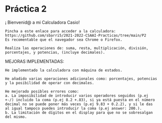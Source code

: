  # Práctica 2

¡ Bienvenid@ a mi Calculadora Casio!


    Pincha a este enlace para acceder a la calculadora: https://github.com/sbarri5/2021-2022-CSAAI-Practicas/tree/main/P2
    Es recomentable que el navegador sea Chrome o Firefox.

    Realiza las operaciones de: suma, resta, multiplicación, división, porcentajes, y potencias, (incluye decimales).


MEJORAS IMPLEMENTADAS:

    He implementado la calculadora con máquina de estados.

    He añadido varias operaciones adicionales como: porcentajes, potencias y la posibilidad de operar con decimales.

    He mejorado posibles errores como:
    a. La imposibilidad de introducir varios operadores seguidos (p.ej +-/) incluido la coma (p.ej 8.2 +.83), si ya está puesta en el número decimal no se puede poner más veces (p.ej 9.83 + 0.2.2), y si le das al igual tampoco puedes introducir la coma (p.ej answer: 200.).
    b. La limitación de dígitos en el display para que no se sobresalgan del mismo.
